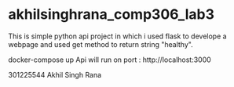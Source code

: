 # akhilsinghrana_comp306_lab3

This is simple python api project in which i used flask to develope a webpage and used get method to return string "healthy".

docker-compose up
Api will run on port : http://localhost:3000

301225544
Akhil Singh Rana

